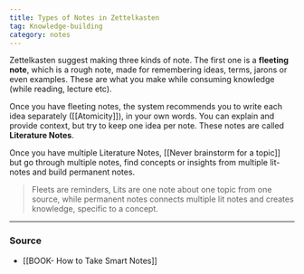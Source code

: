 ```yaml
---
title: Types of Notes in Zettelkasten
tag: Knowledge-building 
category: notes
---
```


Zettelkasten suggest making three kinds of note. The first one is a **fleeting note**, which is a rough note, made for remembering ideas, terms, jarons or even examples. These are what you make while consuming knowledge (while reading, lecture etc). 

Once you have fleeting notes, the system recommends you to write each idea separately ([[Atomicity]]), in your own words. You can explain and provide context, but try to keep one idea per note. These notes are called **Literature Notes**. 

Once you have multiple Literature Notes, [[Never brainstorm for a topic]] but go through multiple notes, find concepts or insights from multiple lit-notes and build permanent notes. 

> Fleets are reminders, Lits are one note about one topic from one source, while permanent notes connects multiple lit notes and creates knowledge, specific to a concept. 

--- 
### Source
- [[BOOK- How to Take Smart Notes]]